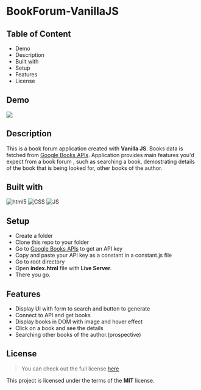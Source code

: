 # BookForum-VanillaJS

## Table of Content
- Demo
- Description
- Built with
- Setup
- Features
- License
## Demo
<img src='https://github.com/stphncrt/BookForum-VanillaJS/blob/main/public/images/BookApp1.gif' />

## Description
This is a book forum application created with **Vanilla JS**. Books data is fetched from [Google Books APIs](https://developers.google.com/books/docs/v1/using).
Application provides main features you'd expect from a book forum , such as searching a book, demostrating details of the book that is being looked for, other books of the author.

## Built with
<p>
  <img alt="html5" src="https://img.shields.io/badge/-HTML5-E34F26?style=flat-square&logo=html5&logoColor=white" />
  <img alt="CSS" src="https://img.shields.io/badge/-CSS-0f61fa?style=flat-square&logo=CSS3&logoColor=white" />
  <img alt="JS" src="https://img.shields.io/badge/-JavaScript-ffba08?style=flat-square&logo=JavaScript&logoColor=black" />
 </p>


## Setup
- Create a folder 
- Clone this repo to your folder
- Go to [Google Books APIs](https://developers.google.com/books/docs/v1/using) to get an API key
- Copy and paste your API key as a constant in a constant.js file
- Go to root directory
- Open **index.html** file with **Live Server**. 
- There you go.

## Features
- Display UI with form to search and button to generate
- Connect to API and get books
- Display books in DOM with image and hover effect
- Click on a book and see the details
- Searching other books of the author.(prospective)


## License
> You can check out the full license [here](https://github.com/IgorAntun/node-chat/blob/master/LICENSE)

This project is licensed under the terms of the **MIT** license.


